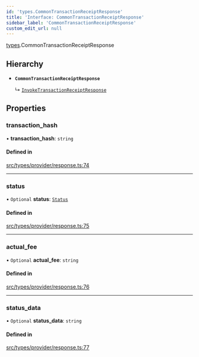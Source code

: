 ```yaml
---
id: 'types.CommonTransactionReceiptResponse'
title: 'Interface: CommonTransactionReceiptResponse'
sidebar_label: 'CommonTransactionReceiptResponse'
custom_edit_url: null
---
```


[types](../namespaces/types.md).CommonTransactionReceiptResponse

## Hierarchy

- **`CommonTransactionReceiptResponse`**

  ↳ [`InvokeTransactionReceiptResponse`](types.InvokeTransactionReceiptResponse.md)

## Properties

### transaction_hash

• **transaction_hash**: `string`

#### Defined in

[src/types/provider/response.ts:74](https://github.com/starknet-io/starknet.js/blob/v5.14.1/src/types/provider/response.ts#L74)

---

### status

• `Optional` **status**: [`Status`](../namespaces/types.md#status)

#### Defined in

[src/types/provider/response.ts:75](https://github.com/starknet-io/starknet.js/blob/v5.14.1/src/types/provider/response.ts#L75)

---

### actual_fee

• `Optional` **actual_fee**: `string`

#### Defined in

[src/types/provider/response.ts:76](https://github.com/starknet-io/starknet.js/blob/v5.14.1/src/types/provider/response.ts#L76)

---

### status_data

• `Optional` **status_data**: `string`

#### Defined in

[src/types/provider/response.ts:77](https://github.com/starknet-io/starknet.js/blob/v5.14.1/src/types/provider/response.ts#L77)

